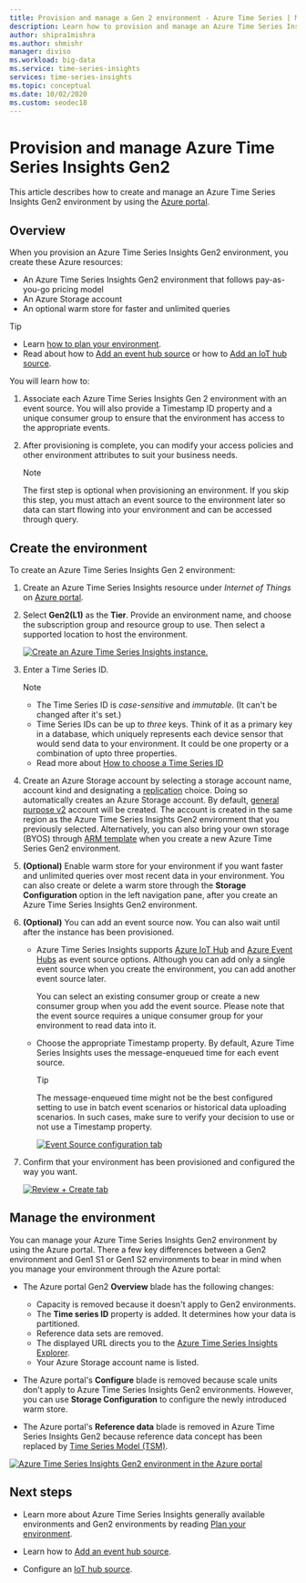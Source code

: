 ```yaml
---
title: Provision and manage a Gen 2 environment - Azure Time Series | Microsoft Docs
description: Learn how to provision and manage an Azure Time Series Insights Gen 2 environment.
author: shipra1mishra 
ms.author: shmishr
manager: diviso
ms.workload: big-data
ms.service: time-series-insights
services: time-series-insights
ms.topic: conceptual
ms.date: 10/02/2020
ms.custom: seodec18
---
```


# Provision and manage Azure Time Series Insights Gen2

This article describes how to create and manage an Azure Time Series Insights Gen2 environment by using the [Azure portal](https://portal.azure.com/).

## Overview

When you provision an Azure Time Series Insights Gen2 environment, you create these Azure resources:

* An Azure Time Series Insights Gen2 environment that follows pay-as-you-go pricing model
* An Azure Storage account
* An optional warm store for faster and unlimited queries

> [!TIP]
>
> * Learn [how to plan your environment](./time-series-insights-update-plan.md).
> * Read about how to [Add an event hub source](./time-series-insights-how-to-add-an-event-source-eventhub.md) or how to [Add an IoT hub source](./time-series-insights-how-to-add-an-event-source-iothub.md).

You will learn how to:

1. Associate each Azure Time Series Insights Gen 2 environment with an event source. You will also provide a Timestamp ID property and a unique consumer group to ensure that the environment has access to the appropriate events.

1. After provisioning is complete, you can modify your access policies and other environment attributes to suit your business needs.

   > [!NOTE]
   > The first step is optional when provisioning an environment. If you skip this step, you must attach an event source to the environment later so data can start flowing into your environment and can be accessed through query.

## Create the environment

To create an Azure Time Series Insights Gen 2 environment:

1. Create an Azure Time Series Insights resource under *Internet of Things* on [Azure portal](https://portal.azure.com/).

1. Select **Gen2(L1)** as the **Tier**. Provide an environment name, and choose the subscription group and resource group to use. Then select a supported location to host the environment.

   [![Create an Azure Time Series Insights instance.](media/v2-update-manage/create-and-manage-configuration.png)](media/v2-update-manage/create-and-manage-configuration.png#lightbox)

1. Enter a Time Series ID.

    > [!NOTE]
    >
    > * The Time Series ID is *case-sensitive* and *immutable*. (It can't be changed after it's set.)
    > * Time Series IDs can be up to *three* keys. Think of it as a primary key in a database, which uniquely represents each device sensor that would send data to your environment. It could be one property or a combination of upto three properties.
    > * Read more about [How to choose a Time Series ID](time-series-insights-update-how-to-id.md)

1. Create an Azure Storage account by selecting a storage account name, account kind and designating a [replication](https://docs.microsoft.com/azure/storage/common/redundancy-migration?tabs=portal) choice. Doing so automatically creates an Azure Storage  account. By default, [general purpose v2](https://docs.microsoft.com/azure/storage/common/storage-account-overview) account will be created. The account is created in the same region as the Azure Time Series Insights Gen2 environment that you previously selected.
Alternatively, you can also bring your own storage (BYOS) through [ARM template](./time-series-insights-manage-resources-using-azure-resource-manager-template.md) when you create a new Azure Time Series Gen2 environment.

1. **(Optional)** Enable warm store for your environment if you want faster and unlimited queries over most recent data in your environment. You can also create or delete a warm store through the **Storage Configuration** option in the left navigation pane, after you create an Azure Time Series Insights Gen2 environment.

1. **(Optional)** You can add an event source now. You can also wait until after the instance has been provisioned.

   * Azure Time Series Insights supports [Azure IoT Hub](./time-series-insights-how-to-add-an-event-source-iothub.md) and [Azure Event Hubs](./time-series-insights-how-to-add-an-event-source-eventhub.md) as event source options. Although you can add only a single event source when you create the environment, you can add another event source later.

     You can select an existing consumer group or create a new consumer group when you add the event source. Please note that the event source requires a unique consumer group for your environment to read data into it.

   * Choose the appropriate Timestamp property. By default, Azure Time Series Insights uses the message-enqueued time for each event source.

     > [!TIP]
     > The message-enqueued time might not be the best configured setting to use in batch event scenarios or historical data uploading scenarios. In such cases, make sure to verify your decision to use or not use a Timestamp property.

     [![Event Source configuration tab](media/v2-update-manage/create-and-manage-event-source.png)](media/v2-update-manage/create-and-manage-event-source.png#lightbox)

1. Confirm that your environment has been provisioned and configured the way you want.

    [![Review + Create tab](media/v2-update-manage/create-and-manage-review-and-confirm.png)](media/v2-update-manage/create-and-manage-review-and-confirm.png#lightbox)

## Manage the environment

You can manage your Azure Time Series Insights Gen2 environment by using the Azure portal. There a few key differences  between a Gen2 environment and Gen1 S1 or Gen1 S2 environments to bear in mind when you manage your environment through the Azure portal:

* The Azure portal Gen2 **Overview**  blade has the following changes:

  * Capacity is removed because it doesn't apply to Gen2 environments.
  * The **Time series ID** property is added. It determines how your data is partitioned.
  * Reference data sets are removed.
  * The displayed URL directs you to the [Azure Time Series Insights Explorer](./time-series-insights-update-explorer.md).
  * Your Azure Storage account name is listed.

* The Azure portal's **Configure** blade is removed because scale units don't apply to Azure Time Series Insights Gen2 environments. However, you can use **Storage Configuration** to configure the newly introduced warm store.

* The Azure portal's **Reference data** blade is removed in Azure Time Series Insights Gen2 because reference data concept has been replaced by [Time Series Model (TSM)](/azure/time-series-insights/concepts-model-overview).

[![Azure Time Series Insights Gen2 environment in the Azure portal](media/v2-update-manage/create-and-manage-overview-confirm.png)](media/v2-update-manage/create-and-manage-overview-confirm.png#lightbox)

## Next steps

* Learn more about Azure Time Series Insights generally available environments and Gen2 environments by reading [Plan your environment](./time-series-insights-update-plan.md).

* Learn how to [Add an event hub source](./time-series-insights-how-to-add-an-event-source-eventhub.md).

* Configure an [IoT hub source](./time-series-insights-how-to-add-an-event-source-iothub.md).
